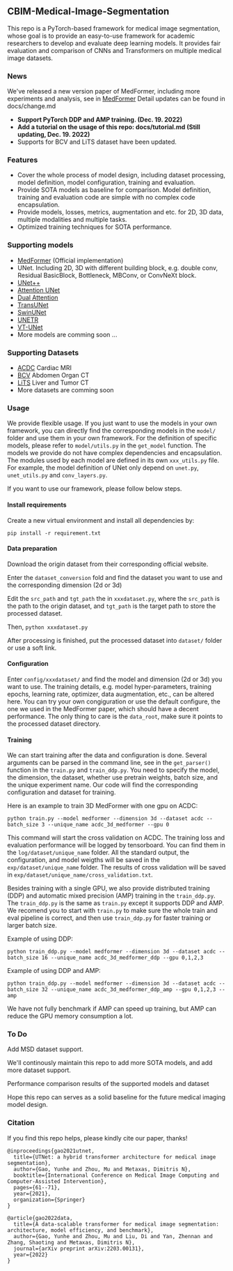 ## CBIM-Medical-Image-Segmentation

This repo is a PyTorch-based framework for medical image segmentation, whose goal is to provide an easy-to-use framework for academic researchers to develop and 
evaluate deep learning models. It provides fair evaluation and comparison of CNNs and Transformers on multiple medical image datasets. 

### News
We've released a new version paper of MedFormer, including more experiments and analysis, see in [MedFormer](https://arxiv.org/abs/2203.00131)
Detail updates can be found in docs/change.md

- **Support PyTorch DDP and AMP training. (Dec. 19. 2022)**
- **Add a tutorial on the usage of this repo: docs/tutorial.md (Still updating, Dec. 19. 2022)**
- Supports for BCV and LiTS dataset have been updated.

### Features
- Cover the whole process of model design, including dataset processing, model definition, model configuration, training and evaluation.
- Provide SOTA models as baseline for comparison. Model definition, training and evaluation code are simple with no complex code encapsulation.
- Provide models, losses, metrics, augmentation and etc. for 2D, 3D data, multiple modalities and multiple tasks.
- Optimized training techniques for SOTA performance.


### Supporting models
- [MedFormer](https://arxiv.org/abs/2203.00131) (Official implementation)
- UNet. Including 2D, 3D with different building block, e.g. double conv, Residual BasicBlock, Bottleneck, MBConv, or ConvNeXt block.
- [UNet++](https://arxiv.org/abs/1807.10165)
- [Attention UNet](https://arxiv.org/abs/1804.03999)
- [Dual Attention](https://arxiv.org/abs/1809.02983)
- [TransUNet](https://arxiv.org/abs/2102.04306)
- [SwinUNet](https://arxiv.org/abs/2105.05537)
- [UNETR](https://arxiv.org/abs/2103.10504)
- [VT-UNet](https://arxiv.org/pdf/2111.13300.pdf)
- More models are comming soon ... 

### Supporting Datasets
- [ACDC](https://www.creatis.insa-lyon.fr/Challenge/acdc/databases.html) Cardiac MRI
- [BCV](https://www.synapse.org/#!Synapse:syn3193805/wiki/217789) Abdomen Organ CT
- [LiTS](https://competitions.codalab.org/competitions/17094) Liver and Tumor CT
- More datasets are comming soon


### Usage
We provide flexible usage. If you just want to use the models in your own framework, you can directly find the corresponding models in the `model/` folder and use them in your own framework. For the definition of specific models, please refer to `model/utils.py` in the `get_model` function. The models we provide do not have complex dependencies and encapsulation. The modules used by each model are defined in its own `xxx_utils.py` file. For example, the model definition of UNet only depend on `unet.py`, `unet_utils.py` and `conv_layers.py`.

If you want to use our framework, please follow below steps.

#### Install requirements
Create a new virtual environment and install all dependencies by:
```
pip install -r requirement.txt
```
#### Data preparation
Download the origin dataset from their corresponding official website.

Enter the `dataset_conversion` fold and find the dataset you want to use and the corresponding dimension (2d or 3d)

Edit the `src_path` and `tgt_path` the in `xxxdataset.py`, where the `src_path` is the path to the origin dataset, and `tgt_path` is the target path to store the processed dataset.

Then, `python xxxdataset.py`

After processing is finished, put the processed dataset into `dataset/` folder or use a soft link.

#### Configuration
Enter `config/xxxdataset/` and find the model and dimension (2d or 3d) you want to use. The training details, e.g. model hyper-parameters, training epochs, learning rate, optimizer, data augmentation, etc., can be altered here. You can try your own congiguration or use the default configure, the one we used in the MedFormer paper, which should have a decent performance. The only thing to care is the `data_root`, make sure it points to the processed dataset directory.

#### Training
We can start training after the data and configuration is done. Several arguments can be parsed in the command line, see in the `get_parser()` function in the `train.py` and `train_ddp.py`. You need to specify the model, the dimension, the dataset, whether use pretrain weights, batch size, and the unique experiment name. Our code will find the corresponding configuration and dataset for training.

Here is an example to train 3D MedFormer with one gpu on ACDC:

`python train.py --model medformer --dimension 3d --dataset acdc --batch_size 3 --unique_name acdc_3d_medformer --gpu 0`

This command will start the cross validation on ACDC. The training loss and evaluation performance will be logged by tensorboard. You can find them in the `log/dataset/unique_name` folder. All the standard output, the configuration, and model weigths will be saved in the `exp/dataset/unique_name` folder. The results of cross validation will be saved in `exp/dataset/unique_name/cross_validation.txt`.

Besides training with a single GPU, we also provide distributed training (DDP) and automatic mixed precision (AMP) training in the `train_ddp.py`. The `train_ddp.py` is the same as `train.py` except it supports DDP and AMP. We recomend you to start with `train.py` to make sure the whole train and eval pipeline is correct, and then use `train_ddp.py` for faster training or larger batch size.

Example of using DDP:

`python train_ddp.py --model medformer --dimension 3d --dataset acdc --batch_size 16 --unique_name acdc_3d_medformer_ddp --gpu 0,1,2,3`

Example of using DDP and AMP:

`python train_ddp.py --model medformer --dimension 3d --dataset acdc --batch_size 32 --unique_name acdc_3d_medformer_ddp_amp --gpu 0,1,2,3 --amp`

We have not fully benchmark if AMP can speed up training, but AMP can reduce the GPU memory consumption a lot.

### To Do

Add MSD dataset support.

We'll continously maintain this repo to add more SOTA models, and add more dataset support. 

Performance comparison results of the supported models and dataset

Hope this repo can serves as a solid baseline for the future medical imaging model design.

### Citation
If you find this repo helps, please kindly cite our paper, thanks!
```
@inproceedings{gao2021utnet,
  title={UTNet: a hybrid transformer architecture for medical image segmentation},
  author={Gao, Yunhe and Zhou, Mu and Metaxas, Dimitris N},
  booktitle={International Conference on Medical Image Computing and Computer-Assisted Intervention},
  pages={61--71},
  year={2021},
  organization={Springer}
}

@article{gao2022data,
  title={A data-scalable transformer for medical image segmentation: architecture, model efficiency, and benchmark},
  author={Gao, Yunhe and Zhou, Mu and Liu, Di and Yan, Zhennan and Zhang, Shaoting and Metaxas, Dimitris N},
  journal={arXiv preprint arXiv:2203.00131},
  year={2022}
}

```

